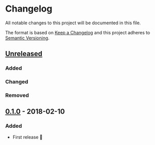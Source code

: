 # Changelog
All notable changes to this project will be documented in this file.

The format is based on [Keep a Changelog](http://keepachangelog.com/)
and this project adheres to [Semantic Versioning](http://semver.org/).

## [Unreleased]
### Added

### Changed

### Removed


## [0.1.0] - 2018-02-10
### Added
- First release 🎉

[Unreleased]: https://github.com/clembou/behave-pandas/compare/release/v0.1.0...HEAD
[0.1.0]: https://github.com/clembou/behave-pandas/commit/v0.1.0
